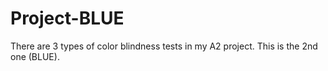 # Project-BLUE
There are 3 types of color blindness tests in my A2 project. This is the 2nd one (BLUE).
